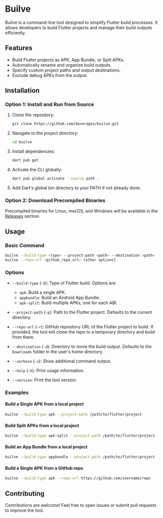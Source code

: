 # Builve

Builve is a command-line tool designed to simplify Flutter build processes. It allows developers to build Flutter projects and manage their build outputs efficiently.

## Features
- Build Flutter projects as APK, App Bundle, or Split APKs.
- Automatically rename and organize build outputs.
- Specify custom project paths and output destinations.
- Exclude debug APKs from the output.

## Installation

### Option 1: Install and Run from Source
1. Clone the repository:
   ```bash
   git clone https://github.com/daveragos/builve.git
   ```
2. Navigate to the project directory:
   ```bash
   cd builve
   ```
3. Install dependencies:
   ```bash
   dart pub get
   ```
4. Activate the CLI globally: 
   ```bash
   dart pub global activate --source path .
   ```
5. Add Dart's global bin directory to your PATH if not already done.

### Option 2: Download Precompiled Binaries
Precompiled binaries for Linux, macOS, and Windows will be available in the [Releases](https://github.com/daveragos/builve/tree/main/release) section.

## Usage


### Basic Command
```bash
builve --build-type <type> --project-path <path> --destination <path>
builve --repo-url <github_repo_url> [other options]
```

### Options
* `--build-type` (`-b`): Type of Flutter build. Options are:
  - `apk`: Build a single APK.
  - `appbundle`: Build an Android App Bundle.
  - `apk-split`: Build multiple APKs, one for each ABI.

* `--project-path` (`-p`): Path to the Flutter project. Defaults to the current directory.
* `--repo-url` (`-r`): GitHub repository URL of the Flutter project to build. If provided, the tool will clone the repo to a temporary directory and build from there.
* `--destination` (`-d`): Directory to move the build output. Defaults to the `Downloads` folder in the user's home directory.
* `--verbose` (`-v`): Show additional command output.
* `--help` (`-h`): Print usage information.
* `--version`: Print the tool version.

### Examples


#### Build a Single APK from a local project
```bash
builve --build-type apk --project-path /path/to/flutter/project
```

#### Build Split APKs from a local project
```bash
builve --build-type apk-split --project-path /path/to/flutter/project --destination /path/to/output
```

#### Build an App Bundle from a local project
```bash
builve --build-type appbundle --project-path /path/to/flutter/project
```

#### Build a Single APK from a GitHub repo
```bash
builve --build-type apk --repo-url https://github.com/username/repo
```

## Contributing
Contributions are welcome! Feel free to open issues or submit pull requests to improve the tool.
